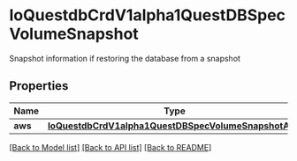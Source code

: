 # IoQuestdbCrdV1alpha1QuestDBSpecVolumeSnapshot

Snapshot information if restoring the database from a snapshot
## Properties
Name | Type | Description | Notes
------------ | ------------- | ------------- | -------------
**aws** | [**IoQuestdbCrdV1alpha1QuestDBSpecVolumeSnapshotAws**](IoQuestdbCrdV1alpha1QuestDBSpecVolumeSnapshotAws.md) |  | [optional] 

[[Back to Model list]](../README.md#documentation-for-models) [[Back to API list]](../README.md#documentation-for-api-endpoints) [[Back to README]](../README.md)



